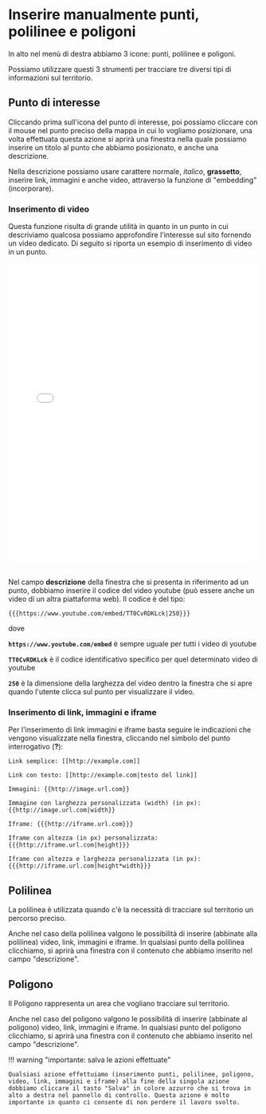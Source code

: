 # Inserire manualmente punti, polilinee e poligoni

In alto nel menù di destra abbiamo 3 icone: punti, polilinee e poligoni.

Possiamo utilizzare questi 3 strumenti per tracciare tre diversi tipi di informazioni sul territorio. 

## Punto di interesse

Cliccando prima sull'icona del punto di interesse, poi possiamo cliccare con il mouse nel punto preciso della mappa in cui lo vogliamo posizionare, una volta effettuata questa azione si aprirà una finestra nella quale possiamo inserire un titolo al punto che abbiamo posizionato, e anche una descrizione.

Nella descrizione possiamo usare carattere normale, *italico*, **grassetto**, inserire link, immagini e anche video, attraverso la funzione di "embedding" (incorporare). 

### Inserimento di video

Questa funzione risulta di grande utilità in quanto in un punto in cui descriviamo qualcosa possiamo approfondire l'interesse sul sito fornendo un video dedicato. Di seguito si riporta un esempio di inserimento di video in un punto.

<iframe width="100%" height="600px" frameborder="0" allowfullscreen allow="geolocation" src="//umap.openstreetmap.fr/it/map/mappa-delle-vittime-cadute-per-mafia-a-palermo_20793?scaleControl=false&miniMap=false&scrollWheelZoom=false&zoomControl=true&editMode=disabled&moreControl=true&searchControl=null&tilelayersControl=null&embedControl=null&datalayersControl=true&onLoadPanel=none&captionBar=false&captionMenus=true"></iframe><br></br>

Nel campo **descrizione** della finestra che si presenta in riferimento ad un punto, dobbiamo inserire il codice del video youtube (può essere anche un video di un altra piattaforma web).  Il codice è del tipo:
```
{{{https://www.youtube.com/embed/TT0CvRDKLck|250}}}
```
dove

**`https://www.youtube.com/embed`** è sempre uguale per tutti i video di youtube

**`TT0CvRDKLck`** è il codice identificativo specifico per quel determinato video di youtube

**`250`** è la dimensione della larghezza del video dentro la finestra che si apre quando l'utente clicca sul punto per visualizzare il video.


### Inserimento di link, immagini e iframe

Per l'inserimento di link immagini e iframe basta seguire le indicazioni che vengono visualizzate nella finestra, cliccando nel simbolo del punto interrogativo (**?**):

`Link semplice: [[http://example.com]]`

`Link con testo: [[http://example.com|testo del link]]`

`Immagini: {{http://image.url.com}}`

`Immagine con larghezza personalizzata (width) (in px): {{http://image.url.com|width}}`

`Iframe: {{{http://iframe.url.com}}}`

`Iframe con altezza (in px) personalizzata: {{{http://iframe.url.com|height}}}`

`Iframe con altezza e larghezza personalizzata (in px): {{{http://iframe.url.com|height*width}}}`



## Polilinea 

La polilinea è utilizzata quando c'è la necessità di tracciare sul territorio un percorso preciso.

Anche nel caso della polilinea valgono le possibilità di inserire (abbinate alla polilinea) video, link, immagini e iframe. In qualsiasi punto della polilinea clicchiamo, si aprirà una finestra con il contenuto che abbiamo inserito nel campo "descrizione".



## Poligono

Il Poligono rappresenta un area che vogliano tracciare sul territorio.

Anche nel caso del poligono valgono le possibilità di inserire (abbinate al poligono) video, link, immagini e iframe. In qualsiasi punto del poligono clicchiamo, si aprirà una finestra con il contenuto che abbiamo inserito nel campo "descrizione".




!!! warning "importante: salva le azioni effettuate"

    Qualsiasi azione effettuiamo (inserimento punti, polilinee, poligono, video, link, immagini e iframe) alla fine della singola azione dobbiamo cliccare il tasto "Salva" in colore azzurro che si trova in alto a destra nel pannello di controllo. Questa azione è molto importante in quanto ci consente di non perdere il lavoro svolto.





